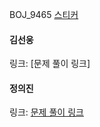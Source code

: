 BOJ_9465 [스티커](https://www.acmicpc.net/problem/9465)<br>

#### 김선웅
링크: [문제 풀이 링크]

#### 정의진
링크: [문제 풀이 링크](https://github.com/uijin-j/algorithm-coding-test/tree/main/%EB%B0%B1%EC%A4%80/Silver/9465.%E2%80%85%EC%8A%A4%ED%8B%B0%EC%BB%A4)
